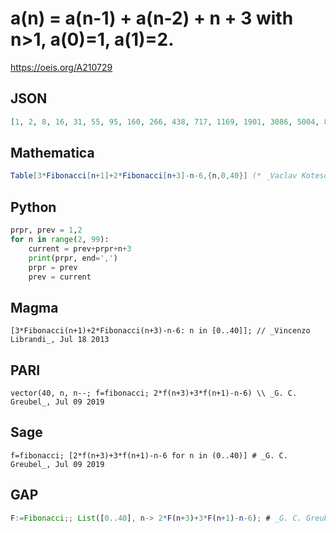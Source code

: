 # a\(n\) \= a\(n\-1\) \+ a\(n\-2\) \+ n \+ 3 with n\>1, a\(0\)\=1, a\(1\)\=2\.
https://oeis.org/A210729
## JSON
```JSON
[1, 2, 8, 16, 31, 55, 95, 160, 266, 438, 717, 1169, 1901, 3086, 5004, 8108, 13131, 21259, 34411, 55692, 90126, 145842, 235993, 381861, 617881, 999770, 1617680, 2617480, 4235191, 6852703, 11087927, 17940664, 29028626, 46969326, 75997989, 122967353]
```
## Mathematica
```Mathematica
Table[3*Fibonacci[n+1]+2*Fibonacci[n+3]-n-6,{n,0,40}] (* _Vaclav Kotesovec_, May 13 2012 *)
```
## Python
```Python
prpr, prev = 1,2
for n in range(2, 99):
    current = prev+prpr+n+3
    print(prpr, end=',')
    prpr = prev
    prev = current
```
## Magma
```Magma
[3*Fibonacci(n+1)+2*Fibonacci(n+3)-n-6: n in [0..40]]; // _Vincenzo Librandi_, Jul 18 2013
```
## PARI
```PARI
vector(40, n, n--; f=fibonacci; 2*f(n+3)+3*f(n+1)-n-6) \\ _G. C. Greubel_, Jul 09 2019
```
## Sage
```Sage
f=fibonacci; [2*f(n+3)+3*f(n+1)-n-6 for n in (0..40)] # _G. C. Greubel_, Jul 09 2019
```
## GAP
```GAP
F:=Fibonacci;; List([0..40], n-> 2*F(n+3)+3*F(n+1)-n-6); # _G. C. Greubel_, Jul 09 2019
```
